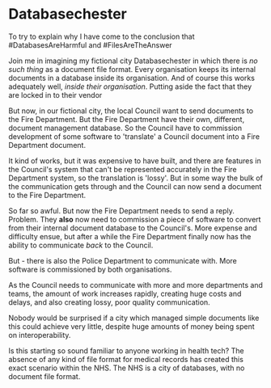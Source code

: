 # Databasechester

To try to explain why I have come to the conclusion that #DatabasesAreHarmful and #FilesAreTheAnswer

Join me in imagining my fictional city Databasechester in which there is *no such thing* as a document file format. Every organisation keeps its internal documents in a database inside its organisation. And of course this works adequately well, *inside their organisation*. Putting aside the fact that they are locked in to their vendor

But now, in our fictional city, the local Council want to send documents to the Fire Department. But the Fire Department have their own, different, document management database. So the Council have to commission development of some software to 'translate' a Council document into a Fire Department document.

It kind of works, but it was expensive to have built, and there are features in the Council's system that can't be represented accurately in the Fire Department system, so the translation is 'lossy'. But in some way the bulk of the communication gets through and the Council can now send a document to the Fire Department.

So far so awful. But now the Fire Department needs to send a reply. Problem. They **also** now need to commission a piece of software to convert from their internal document database to the Council's. More expense and difficulty ensue, but after a while the Fire Department finally now has the ability to communicate *back* to the Council.

But - there is also the Police Department to communicate with. More software is commissioned by both organisations.

As the Council needs to communicate with more and more departments and teams, the amount of work increases rapidly, creating huge costs and delays, and also creating lossy, poor quality communication.

Nobody would be surprised if a city which managed simple documents like this could achieve very little, despite huge amounts of money being spent on interoperability.

Is this starting so sound familiar to anyone working in health tech? The absence of any kind of file format for medical records has created this exact scenario within the NHS. The NHS is a city of databases, with no document file format.
